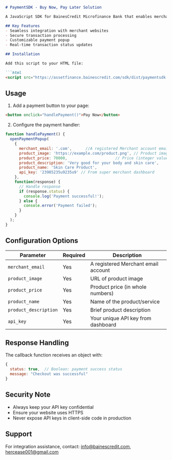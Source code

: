 
```markdown
# PaymentSDK - Buy Now, Pay Later Solution

A JavaScript SDK for BainesCredit Microfinance Bank that enables merchants to offer **Buy Now, Pay Later (BNPL)** payments on their websites. Securely processes transactions through the bank's API.

## Key Features
- Seamless integration with merchant websites
- Secure transaction processing
- Customizable payment popup
- Real-time transaction status updates

## Installation

Add this script to your HTML file:

```html
<script src="https://assetfinance.bainescredit.com/sdk/dist/paymentsdk.js"></script>
```

## Usage

1. Add a payment button to your page:
```html
<button onclick="handlePayment()">Pay Now</button>
```

2. Configure the payment handler:
```javascript
function handlePayment() {
  openPaymentPopup(
    {
      merchant_email: '.com',      //A registered Merchant account email address who will process the product
      product_image: 'https://example.com/product.png', // Product image URL
      product_price: 70000,                     // Price (integer value)
      product_description: 'Very good for your body and skin care',
      product_name: 'Skin Care Product',
      api_key: '23985235u9235u9' // From super merchant dashboard
    },
    function(response) {
      // Handle response
      if (response.status) {
        console.log('Payment successful!');
      } else {
        console.error('Payment failed');
      }
    }
  );
}
```

## Configuration Options

| Parameter            | Required | Description                          |
|----------------------|----------|--------------------------------------|
| `merchant_email`     | Yes      | A registered Merchant email account  |
| `product_image`      | Yes      | URL of product image                 |
| `product_price`      | Yes      | Product price (in whole numbers)     |
| `product_name`       | Yes      | Name of the product/service          |
| `product_description`| Yes      | Brief product description            |
| `api_key`            | Yes      | Your unique API key from dashboard   |

## Response Handling

The callback function receives an object with:
```javascript
{
  status: true,  // Boolean: payment success status
  message: "Checkout was successful"
}
```

## Security Note
- Always keep your API key confidential
- Ensure your website uses HTTPS
- Never expose API keys in client-side code in production

## Support
For integration assistance, contact: info@bainescredit.com, hercease001@gmail.com
```
